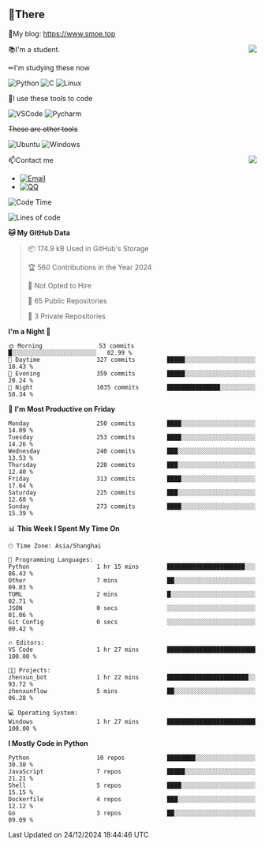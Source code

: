 
## 👏There

📰My blog: https://www.smoe.top

<img align="right" src="https://github-readme-stats.vercel.app/api/top-langs/?username=AkashiCoin"/>


📚I'm a student.

✏I'm studying these now

![Python](https://img.shields.io/badge/-Python-blue?style=flat-square&logo=Python&logoColor=fff)
![C](https://img.shields.io/badge/-C-585858?style=flat-square&logo=C&logoColor=fff)
![Linux](https://img.shields.io/badge/-Linux-black?style=flat-square&logo=Linux&logoColor=fff)

🔨I use these tools to code

![VSCode](https://img.shields.io/badge/-VSCode-blue?style=flat-square&logo=visualstudiocode&logoColor=fff)
![Pycharm](https://img.shields.io/badge/-Pycharm-green?style=flat-square&logo=pycharm&logoColor=fff)

 ~~These are other tools~~

![Ubuntu](https://img.shields.io/badge/-Ubuntu-orange?style=flat-square&logo=Ubuntu&logoColor=fff)
![Windows](https://img.shields.io/badge/-Windows-blue?style=flat-square&logo=Windows&logoColor=fff)

<img align="right" src="https://github-readme-stats.vercel.app/api?username=AkashiCoin" />


📫Contact me

* [![Email](https://img.shields.io/badge/Email-l1040186796@gmail.com-1?style=social&logoColor=fff)](mailto:l1040186796@gmail.com)
* [![QQ](https://img.shields.io/badge/QQ-1040186796-1?style=social&logoColor=fff)](tencent://AddContact/?fromId=45&fromSubId=1&subcmd=all&uin=1040186796&website=www.oicqzone.com)

<!--START_SECTION:waka-->
![Code Time](http://img.shields.io/badge/Code%20Time-1%2C371%20hrs-blue)

![Lines of code](https://img.shields.io/badge/From%20Hello%20World%20I%27ve%20Written-340.0%20thousand%20lines%20of%20code-blue)

**🐱 My GitHub Data** 

> 📦 174.9 kB Used in GitHub's Storage 
 > 
> 🏆 560 Contributions in the Year 2024
 > 
> 🚫 Not Opted to Hire
 > 
> 📜 65 Public Repositories 
 > 
> 🔑 3 Private Repositories 
 > 
**I'm a Night 🦉** 

```text
🌞 Morning                53 commits          █░░░░░░░░░░░░░░░░░░░░░░░░   02.99 % 
🌆 Daytime                327 commits         █████░░░░░░░░░░░░░░░░░░░░   18.43 % 
🌃 Evening                359 commits         █████░░░░░░░░░░░░░░░░░░░░   20.24 % 
🌙 Night                  1035 commits        ███████████████░░░░░░░░░░   58.34 % 
```
📅 **I'm Most Productive on Friday** 

```text
Monday                   250 commits         ████░░░░░░░░░░░░░░░░░░░░░   14.09 % 
Tuesday                  253 commits         ████░░░░░░░░░░░░░░░░░░░░░   14.26 % 
Wednesday                240 commits         ███░░░░░░░░░░░░░░░░░░░░░░   13.53 % 
Thursday                 220 commits         ███░░░░░░░░░░░░░░░░░░░░░░   12.40 % 
Friday                   313 commits         ████░░░░░░░░░░░░░░░░░░░░░   17.64 % 
Saturday                 225 commits         ███░░░░░░░░░░░░░░░░░░░░░░   12.68 % 
Sunday                   273 commits         ████░░░░░░░░░░░░░░░░░░░░░   15.39 % 
```


📊 **This Week I Spent My Time On** 

```text
🕑︎ Time Zone: Asia/Shanghai

💬 Programming Languages: 
Python                   1 hr 15 mins        ██████████████████████░░░   86.43 % 
Other                    7 mins              ██░░░░░░░░░░░░░░░░░░░░░░░   09.03 % 
TOML                     2 mins              █░░░░░░░░░░░░░░░░░░░░░░░░   02.71 % 
JSON                     0 secs              ░░░░░░░░░░░░░░░░░░░░░░░░░   01.06 % 
Git Config               0 secs              ░░░░░░░░░░░░░░░░░░░░░░░░░   00.42 % 

🔥 Editors: 
VS Code                  1 hr 27 mins        █████████████████████████   100.00 % 

🐱‍💻 Projects: 
zhenxun_bot              1 hr 22 mins        ███████████████████████░░   93.72 % 
zhenxunflow              5 mins              ██░░░░░░░░░░░░░░░░░░░░░░░   06.28 % 

💻 Operating System: 
Windows                  1 hr 27 mins        █████████████████████████   100.00 % 
```

**I Mostly Code in Python** 

```text
Python                   10 repos            ████████░░░░░░░░░░░░░░░░░   30.30 % 
JavaScript               7 repos             █████░░░░░░░░░░░░░░░░░░░░   21.21 % 
Shell                    5 repos             ████░░░░░░░░░░░░░░░░░░░░░   15.15 % 
Dockerfile               4 repos             ███░░░░░░░░░░░░░░░░░░░░░░   12.12 % 
Go                       3 repos             ██░░░░░░░░░░░░░░░░░░░░░░░   09.09 % 
```




 Last Updated on 24/12/2024 18:44:46 UTC
<!--END_SECTION:waka-->
